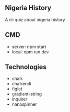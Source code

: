 ## Nigeria History

A cli quiz about nigeria history

## CMD

- server: npm start
- local: npm run dev

## Technologies

- chalk
- chalkercli
- figlet
- gradient-string
- inquirer
- nanospinner
